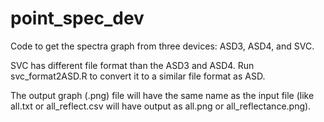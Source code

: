 # point_spec_dev

Code to get the spectra graph from three devices: ASD3, ASD4, and SVC.

SVC has different file format than the ASD3 and ASD4. Run svc_format2ASD.R to convert it to a similar file format as ASD.

The output graph (.png) file will have the same name as the input file (like all.txt or all_reflect.csv will have output as all.png or all_reflectance.png). 
